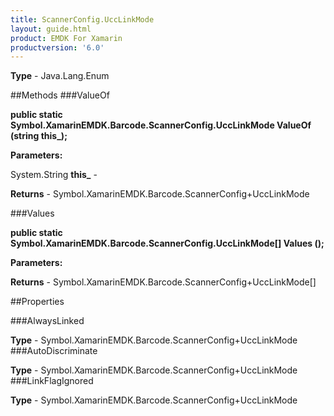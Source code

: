 ```yaml
---
title: ScannerConfig.UccLinkMode
layout: guide.html
product: EMDK For Xamarin 
productversion: '6.0' 
---
```


    

**Type** - Java.Lang.Enum

##Methods
###ValueOf

**public static Symbol.XamarinEMDK.Barcode.ScannerConfig.UccLinkMode ValueOf (string this_);**


        

**Parameters:**

System.String **this_**  - 
        

**Returns** - Symbol.XamarinEMDK.Barcode.ScannerConfig+UccLinkMode

###Values

**public static Symbol.XamarinEMDK.Barcode.ScannerConfig.UccLinkMode[] Values ();**


        

**Parameters:**

**Returns** - Symbol.XamarinEMDK.Barcode.ScannerConfig+UccLinkMode[]

##Properties

###AlwaysLinked

        

**Type** - Symbol.XamarinEMDK.Barcode.ScannerConfig+UccLinkMode
###AutoDiscriminate

        

**Type** - Symbol.XamarinEMDK.Barcode.ScannerConfig+UccLinkMode
###LinkFlagIgnored

        

**Type** - Symbol.XamarinEMDK.Barcode.ScannerConfig+UccLinkMode
